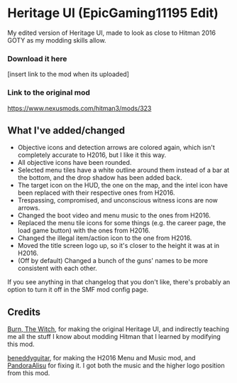 # Heritage UI (EpicGaming11195 Edit)
My edited version of Heritage UI, made to look as close to Hitman 2016 GOTY as my modding skills allow.

### Download it here
[insert link to the mod when its uploaded]

### Link to the original mod
https://www.nexusmods.com/hitman3/mods/323

## What I've added/changed
- Objective icons and detection arrows are colored again, which isn't completely accurate to H2016, but I like it this way.
- All objective icons have been rounded.
- Selected menu tiles have a white outline around them instead of a bar at the bottom, and the drop shadow has been added back.
- The target icon on the HUD, the one on the map, and the intel icon have been replaced with their respective ones from H2016.
- Trespassing, compromised, and unconscious witness icons are now arrows.
- Changed the boot video and menu music to the ones from H2016.
- Replaced the menu tile icons for some things (e.g. the career page, the load game button) with the ones from H2016.
- Changed the illegal item/action icon to the one from H2016.
- Moved the title screen logo up, so it's closer to the height it was at in H2016.
- (Off by default) Changed a bunch of the guns' names to be more consistent with each other.

If you see anything in that changelog that you don't like, there's probably an option to turn it off in the SMF mod config page.

## Credits
[Burn, The Witch](https://www.nexusmods.com/users/121153618), for making the original Heritage UI, and indirectly teaching me all the stuff I know about modding Hitman that I learned by modifying this mod.

[beneddyguitar](https://www.nexusmods.com/users/42615100), for making the H2016 Menu and Music mod, and [PandoraAlisu](https://www.nexusmods.com/users/162730918) for fixing it. I got both the music and the higher logo position from this mod.